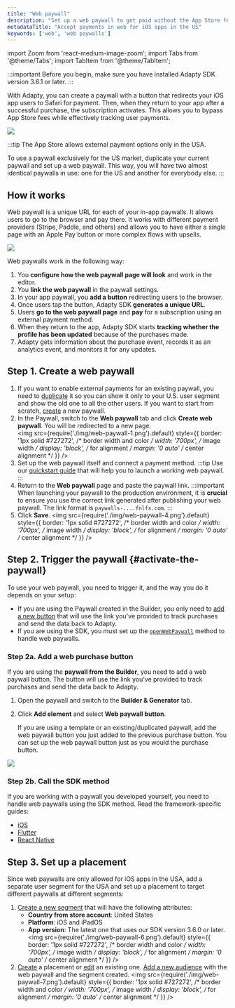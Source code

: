 ```yaml
---
title: "Web paywall"
description: "Set up a web paywall to get paid without the App Store fees and audits."
metadataTitle: "Accept payments in web for iOS apps in the US"
keywords: ['web', 'web paywalls']
---
```

import Zoom from 'react-medium-image-zoom';
import Tabs from '@theme/Tabs';
import TabItem from '@theme/TabItem';

:::important
Before you begin, make sure you have installed Adapty SDK version 3.6.1 or later.
:::

With Adapty, you can create a paywall with a button that redirects your iOS app users to Safari for payment. Then, when they return to your app after a successful purchase, the subscription activates.
This allows you to bypass App Store fees while effectively tracking user payments.

   <Zoom>
   <img src={require('./img/web_paywall.gif').default}
   style={{
   border: '1px solid #727272', /* border width and color */
   width: '700px', /* image width */
   display: 'block', /* for alignment */
   margin: '0 auto' /* center alignment */
   }}
   />
   </Zoom>

:::tip
The App Store allows external payment options only in the USA. 

To use a paywall exclusively for the US market, duplicate your current paywall and set up a web paywall. This way, you will have two almost identical paywalls in use: one for the US and another for everybody else.
:::

## How it works

Web paywall is a unique URL for each of your in-app paywalls. It allows users to go to the browser and pay there.  It works with different payment providers (Stripe, Paddle, and others) and allows you to have either a single page with an Apple Pay button or more complex flows with upsells.

   <Zoom>
   <img src={require('./img/web-paywall-promo.png').default}
   style={{
   border: '1px solid #727272', /* border width and color */
   width: '700px', /* image width */
   display: 'block', /* for alignment */
   margin: '0 auto' /* center alignment */
   }}
   />
   </Zoom>

Web paywalls work in the following way:
1. You **configure how the web paywall page will look** and work in the editor.
2. You **link the web paywall** in the paywall settings.
3. In your app paywall, you **add a button** redirecting users to the browser.
4. Once users tap the button, Adapty SDK **generates a unique URL**.
5. Users **go to the web paywall page** and **pay** for a subscription using an external payment method.
6. When they return to the app, Adapty SDK starts **tracking whether the profile has been updated** because of the purchases made.
7. Adapty gets information about the purchase event, records it as an analytics event, and monitors it for any updates. 

## Step 1. Create a web paywall

1. If you want to enable external payments for an existing paywall, you need to [duplicate](duplicate-paywalls.md) it so you can show it only to your U.S. user segment and show the old one to all the other users. If you want to start from scratch, [create](create-paywall.md) a new paywall.
2. In the Paywall, switch to the **Web paywall** tab and click **Create web paywall**. You will be redirected to a new page.   
   <Zoom>
   <img src={require('./img/web-paywall-1.png').default}
   style={{
   border: '1px solid #727272', /* border width and color */
   width: '700px', /* image width */
   display: 'block', /* for alignment */
   margin: '0 auto' /* center alignment */
   }}
   />
   </Zoom>
3. Set up the web paywall itself and connect a payment method.
:::tip
Use our [quickstart guide](web-paywall-configuration.md) that will help you to launch a working web paywall.
:::
4. Return to the **Web paywall** page and paste the paywall link.
:::important
When launching your paywall to the production environment, it is **crucial** to ensure you use the correct link generated after publishing your web paywall. The link format is `paywalls-....fnlfx.com`.
:::
5. Click **Save**.
   <Zoom>
   <img src={require('./img/web-paywall-4.png').default}
   style={{
   border: '1px solid #727272', /* border width and color */
   width: '700px', /* image width */
   display: 'block', /* for alignment */
   margin: '0 auto' /* center alignment */
   }}
   />
   </Zoom>

## Step 2. Trigger the paywall {#activate-the-paywall}

To use your web paywall, you need to trigger it, and the way you do it depends on your setup:

- If you are using the Paywall created in the Builder, you only need to [add a new button](#step-2a-add-a-web-purchase-button) that will use the link you've provided to track purchases and send the data back to Adapty.
- If you are using the SDK, you must set up the [`openWebPaywall`](#step-2b-set-up-the-sdk-method) method to handle web paywalls.


### Step 2a. Add a web purchase button

If you are using the **paywall from the Builder**, you need to add a web paywall button. The button will use the link you've provided to track purchases and send the data back to Adapty.

1. Open the paywall and switch to the **Builder & Generator** tab.
2. Click **Add element** and select **Web paywall button**. 
   
   If you are using a template or an existing/duplicated paywall, add the web paywall button you just added to the previous purchase button.
   You can set up the web paywall button just as you would the purchase button. 

<Zoom>
   <img src={require('./img/web-paywall-5.png').default}
   style={{
   border: '1px solid #727272', /* border width and color */
   width: '700px', /* image width */
   display: 'block', /* for alignment */
   margin: '0 auto' /* center alignment */
   }}
   />
   </Zoom>

### Step 2b. Call the SDK method

If you are working with a paywall you developed yourself, you need to handle web paywalls using the SDK method. Read the framework-specific guides:

- [iOS](ios-web-paywall)
- [Flutter](flutter-web-paywall)
- [React Native](react-native-web-paywall)

## Step 3. Set up a placement

Since web paywalls are only allowed for iOS apps in the USA, add a separate user segment for the USA and set up a placement to target different paywalls at different segments:

1. [Create a new segment](segments.md) that will have the following attributes:
   - **Country from store account**: United States
   - **Platform**: iOS and iPadOS
   - **App version**: The latest one that uses our SDK version 3.6.0 or later.
     <Zoom>
     <img src={require('./img/web-paywall-6.png').default}
     style={{
     border: '1px solid #727272', /* border width and color */
     width: '700px', /* image width */
     display: 'block', /* for alignment */
     margin: '0 auto' /* center alignment */
     }}
     />
     </Zoom>
2. [Create](create-placement.md) a placement or [edit](edit-placement.md) an existing one. [Add a new audience](add-audience-paywall-ab-test.md) with the web paywall and the segment created.
   <Zoom>
   <img src={require('./img/web-paywall-7.png').default}
   style={{
   border: '1px solid #727272', /* border width and color */
   width: '700px', /* image width */
   display: 'block', /* for alignment */
   margin: '0 auto' /* center alignment */
   }}
   />
   </Zoom>